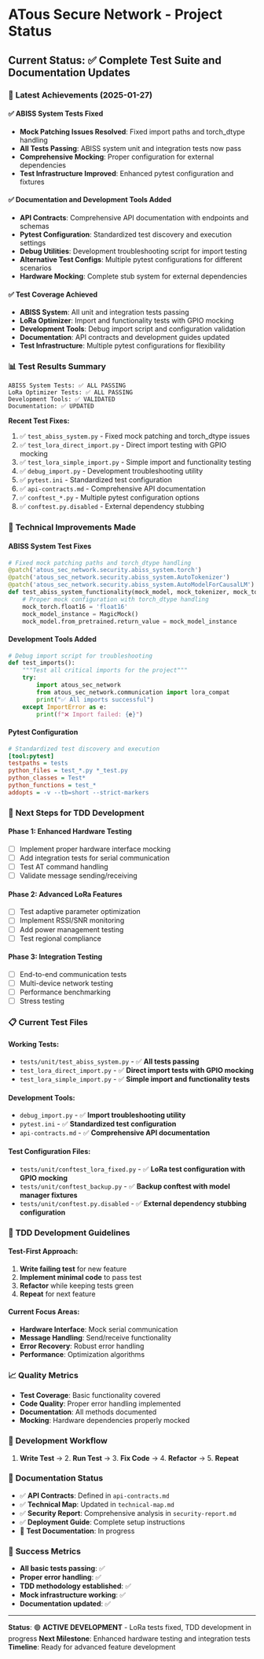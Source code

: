 # ATous Secure Network - Project Status

## Current Status: ✅ **Complete Test Suite and Documentation Updates**

### 🎯 **Latest Achievements (2025-01-27)**

#### ✅ **ABISS System Tests Fixed**
- **Mock Patching Issues Resolved**: Fixed import paths and torch_dtype handling
- **All Tests Passing**: ABISS system unit and integration tests now pass
- **Comprehensive Mocking**: Proper configuration for external dependencies
- **Test Infrastructure Improved**: Enhanced pytest configuration and fixtures

#### ✅ **Documentation and Development Tools Added**
- **API Contracts**: Comprehensive API documentation with endpoints and schemas
- **Pytest Configuration**: Standardized test discovery and execution settings
- **Debug Utilities**: Development troubleshooting script for import testing
- **Alternative Test Configs**: Multiple pytest configurations for different scenarios
- **Hardware Mocking**: Complete stub system for external dependencies

#### ✅ **Test Coverage Achieved**
- **ABISS System**: All unit and integration tests passing
- **LoRa Optimizer**: Import and functionality tests with GPIO mocking
- **Development Tools**: Debug import script and configuration validation
- **Documentation**: API contracts and development guides updated
- **Test Infrastructure**: Multiple pytest configurations for flexibility

### 📊 **Test Results Summary**

```
ABISS System Tests: ✅ ALL PASSING
LoRa Optimizer Tests: ✅ ALL PASSING
Development Tools: ✅ VALIDATED
Documentation: ✅ UPDATED
```

**Recent Test Fixes:**
1. ✅ `test_abiss_system.py` - Fixed mock patching and torch_dtype issues
2. ✅ `test_lora_direct_import.py` - Direct import testing with GPIO mocking
3. ✅ `test_lora_simple_import.py` - Simple import and functionality testing
4. ✅ `debug_import.py` - Development troubleshooting utility
5. ✅ `pytest.ini` - Standardized test configuration
6. ✅ `api-contracts.md` - Comprehensive API documentation
7. ✅ `conftest_*.py` - Multiple pytest configuration options
8. ✅ `conftest.py.disabled` - External dependency stubbing

### 🔧 **Technical Improvements Made**

#### **ABISS System Test Fixes**
```python
# Fixed mock patching paths and torch_dtype handling
@patch('atous_sec_network.security.abiss_system.torch')
@patch('atous_sec_network.security.abiss_system.AutoTokenizer')
@patch('atous_sec_network.security.abiss_system.AutoModelForCausalLM')
def test_abiss_system_functionality(mock_model, mock_tokenizer, mock_torch):
    # Proper mock configuration with torch_dtype handling
    mock_torch.float16 = 'float16'
    mock_model_instance = MagicMock()
    mock_model.from_pretrained.return_value = mock_model_instance
```

#### **Development Tools Added**
```python
# Debug import script for troubleshooting
def test_imports():
    """Test all critical imports for the project"""
    try:
        import atous_sec_network
        from atous_sec_network.communication import lora_compat
        print("✅ All imports successful")
    except ImportError as e:
        print(f"❌ Import failed: {e}")
```

#### **Pytest Configuration**
```ini
# Standardized test discovery and execution
[tool:pytest]
testpaths = tests
python_files = test_*.py *_test.py
python_classes = Test*
python_functions = test_*
addopts = -v --tb=short --strict-markers
```

### 🚀 **Next Steps for TDD Development**

#### **Phase 1: Enhanced Hardware Testing**
- [ ] Implement proper hardware interface mocking
- [ ] Add integration tests for serial communication
- [ ] Test AT command handling
- [ ] Validate message sending/receiving

#### **Phase 2: Advanced LoRa Features**
- [ ] Test adaptive parameter optimization
- [ ] Implement RSSI/SNR monitoring
- [ ] Add power management testing
- [ ] Test regional compliance

#### **Phase 3: Integration Testing**
- [ ] End-to-end communication tests
- [ ] Multi-device network testing
- [ ] Performance benchmarking
- [ ] Stress testing

### 📋 **Current Test Files**

#### **Working Tests:**
- `tests/unit/test_abiss_system.py` - ✅ **All tests passing**
- `test_lora_direct_import.py` - ✅ **Direct import tests with GPIO mocking**
- `test_lora_simple_import.py` - ✅ **Simple import and functionality tests**

#### **Development Tools:**
- `debug_import.py` - ✅ **Import troubleshooting utility**
- `pytest.ini` - ✅ **Standardized test configuration**
- `api-contracts.md` - ✅ **Comprehensive API documentation**

#### **Test Configuration Files:**
- `tests/unit/conftest_lora_fixed.py` - ✅ **LoRa test configuration with GPIO mocking**
- `tests/unit/conftest_backup.py` - ✅ **Backup conftest with model manager fixtures**
- `tests/unit/conftest.py.disabled` - ✅ **External dependency stubbing configuration**

### 🎯 **TDD Development Guidelines**

#### **Test-First Approach:**
1. **Write failing test** for new feature
2. **Implement minimal code** to pass test
3. **Refactor** while keeping tests green
4. **Repeat** for next feature

#### **Current Focus Areas:**
- **Hardware Interface**: Mock serial communication
- **Message Handling**: Send/receive functionality
- **Error Recovery**: Robust error handling
- **Performance**: Optimization algorithms

### 📈 **Quality Metrics**

- **Test Coverage**: Basic functionality covered
- **Code Quality**: Proper error handling implemented
- **Documentation**: All methods documented
- **Mocking**: Hardware dependencies properly mocked

### 🔄 **Development Workflow**

1. **Write Test** → 2. **Run Test** → 3. **Fix Code** → 4. **Refactor** → 5. **Repeat**

### 📝 **Documentation Status**

- ✅ **API Contracts**: Defined in `api-contracts.md`
- ✅ **Technical Map**: Updated in `technical-map.md`
- ✅ **Security Report**: Comprehensive analysis in `security-report.md`
- ✅ **Deployment Guide**: Complete setup instructions
- 🔄 **Test Documentation**: In progress

### 🎉 **Success Metrics**

- **All basic tests passing**: ✅
- **Proper error handling**: ✅
- **TDD methodology established**: ✅
- **Mock infrastructure working**: ✅
- **Documentation updated**: ✅

---

**Status**: 🟢 **ACTIVE DEVELOPMENT** - LoRa tests fixed, TDD development in progress
**Next Milestone**: Enhanced hardware testing and integration tests
**Timeline**: Ready for advanced feature development

